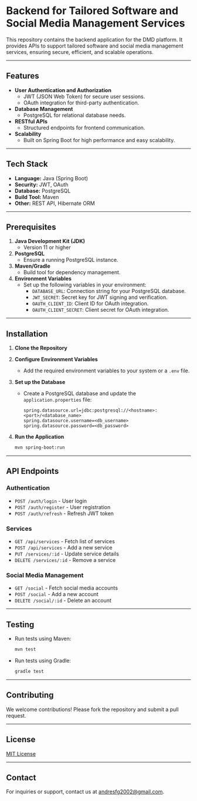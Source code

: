 
# Backend for Tailored Software and Social Media Management Services

This repository contains the backend application for the DMD platform. It provides APIs to support tailored software and social media management services, ensuring secure, efficient, and scalable operations.

---

## Features

- **User Authentication and Authorization**
  - JWT (JSON Web Token) for secure user sessions.
  - OAuth integration for third-party authentication.
- **Database Management**
  - PostgreSQL for relational database needs.
- **RESTful APIs**
  - Structured endpoints for frontend communication.
- **Scalability**
  - Built on Spring Boot for high performance and easy scalability.

---

## Tech Stack

- **Language:** Java (Spring Boot)
- **Security:** JWT, OAuth
- **Database:** PostgreSQL
- **Build Tool:** Maven
- **Other:** REST API, Hibernate ORM

---

## Prerequisites

1. **Java Development Kit (JDK)**
   - Version 11 or higher
2. **PostgreSQL**
   - Ensure a running PostgreSQL instance.
3. **Maven/Gradle**
   - Build tool for dependency management.
4. **Environment Variables**
   - Set up the following variables in your environment:
     - `DATABASE_URL`: Connection string for your PostgreSQL database.
     - `JWT_SECRET`: Secret key for JWT signing and verification.
     - `OAUTH_CLIENT_ID`: Client ID for OAuth integration.
     - `OAUTH_CLIENT_SECRET`: Client secret for OAuth integration.

---

## Installation

1. **Clone the Repository**

2. **Configure Environment Variables**
   - Add the required environment variables to your system or a `.env` file.

3. **Set up the Database**
   - Create a PostgreSQL database and update the `application.properties` file:
     ```properties
     spring.datasource.url=jdbc:postgresql://<hostname>:<port>/<database_name>
     spring.datasource.username=<db_username>
     spring.datasource.password=<db_password>
     ```

4. **Run the Application**
   ```bash
   mvn spring-boot:run
   ```
   
---

## API Endpoints

### Authentication
- `POST /auth/login` - User login
- `POST /auth/register` - User registration
- `POST /auth/refresh` - Refresh JWT token

### Services
- `GET /api/services` - Fetch list of services
- `POST /api/services` - Add a new service
- `PUT /services/:id` - Update service details
- `DELETE /services/:id` - Remove a service

### Social Media Management
- `GET /social` - Fetch social media accounts
- `POST /social` - Add a new account
- `DELETE /social/:id` - Delete an account

---

## Testing

- Run tests using Maven:
  ```bash
  mvn test
  ```
- Run tests using Gradle:
  ```bash
  gradle test
  ```

---

## Contributing

We welcome contributions! Please fork the repository and submit a pull request.

---

## License

[MIT License](./LICENSE)

---

## Contact

For inquiries or support, contact us at andresfg2002@gmail.com.
